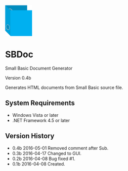 ![](img/SBDocIcon.png)

# SBDoc
Small Basic Document Generator

Version 0.4b

Generates HTML documents from Small Basic source file.

## System Requirements
- Windows Vista or later
- .NET Framework 4.5 or later

## Version History
- 0.4b 2016-05-01 Removed comment after Sub.
- 0.3b 2016-04-17 Changed to GUI.
- 0.2b 2016-04-08 Bug fixed #1.
- 0.1b 2016-04-08 Created.
